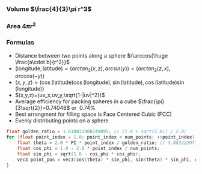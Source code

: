 ### Volume $\frac{4}{3}\pi r^3$
### Area $4\pi r^2$
### Formulas
- Distance between two points along a sphere $r\arccos{\huge \frac{a\cdot b}{r^2}}$
- $(\text{longitude},\text{latitude})=(arctan_2(x, z),arcsin(y))=(arctan_2(z, x),arccos(-y))$
- $(x,y,z)=(\cos(\text{latitude})\cos(\text{longitude}),\sin(\text{latitude}),\cos(\text{latitude})\sin(\text{longitude}))$
- $(x,y,z)=(uv_x,uv_y,\sqrt{1-|uv|^2})$
- Average efficiency for packing spheres in a cube $\frac{​\pi}{3\sqrt{2}}=0.74048$ or $~0.74\%$
- Best arrangment for filling space is Face Centered Cubic (FCC)
- Evenly distributing points on a sphere
``` c
float golden_ratio = 1.618033988749895; // (1.0 + sqrt(5.0)) / 2.0;
for (float point_index = 1.0; point_index < num_points; ++point_index) {
	float theta = 2.0 * PI * point_index / golden_ratio; // 3.8832220774509331546937312599254 * point_index
	float cos_phi = 1.0 - 2.0 * point_index / num_points;
	float sin_phi = sqrt(1.0 - cos_phi * cos_phi);
	vec3 point_pos = vec3(cos(theta) * sin_phi, sin(theta) * sin_phi, cos_phi);
}
```
